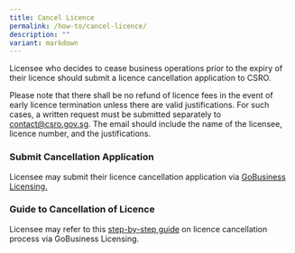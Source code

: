 ```yaml
---
title: Cancel Licence
permalink: /how-to/cancel-licence/
description: ""
variant: markdown
---
```

Licensee who decides to cease business operations prior to the expiry of their licence should submit a licence cancellation application to CSRO.

Please note that there shall be no refund of licence fees in the event of early licence termination unless there are valid justifications. For such cases, a written request must be submitted separately to <a href="mailto:contact@csro.gov.sg">contact@csro.gov.sg</a>. The email should include the name of the licensee, licence number, and the justifications. 

### Submit Cancellation Application
Licensee may submit their licence cancellation application via <a href="https://www.gobusiness.gov.sg/"> GoBusiness Licensing.</a>


### Guide to Cancellation of Licence
Licensee may refer to this <a href="https://licensing.gobusiness.gov.sg/faq/manage-licences/amend">step-by-step guide</a> on licence cancellation process via GoBusiness Licensing.